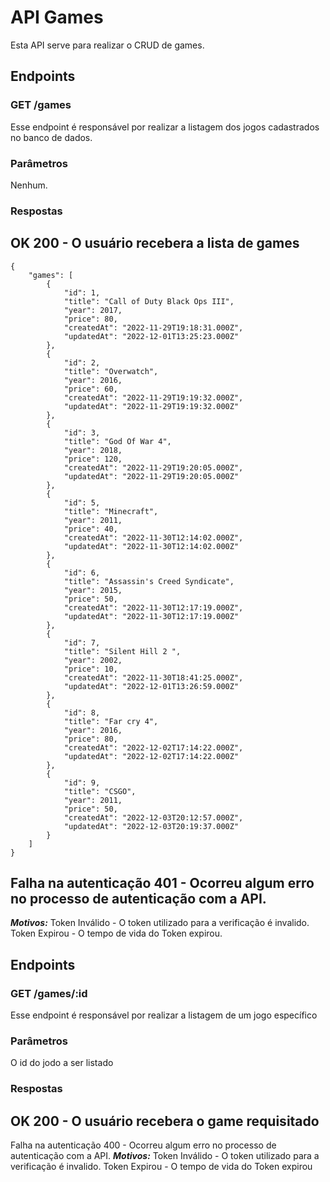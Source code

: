 # API Games

Esta API serve para realizar o CRUD de games.

## Endpoints

### GET /games
Esse endpoint é responsável por realizar a listagem dos jogos cadastrados no banco de dados.

### Parâmetros
Nenhum.

### Respostas
## OK 200 - O usuário recebera a lista de games<br>
```
{
    "games": [
        {
            "id": 1,
            "title": "Call of Duty Black Ops III",
            "year": 2017,
            "price": 80,
            "createdAt": "2022-11-29T19:18:31.000Z",
            "updatedAt": "2022-12-01T13:25:23.000Z"
        },
        {
            "id": 2,
            "title": "Overwatch",
            "year": 2016,
            "price": 60,
            "createdAt": "2022-11-29T19:19:32.000Z",
            "updatedAt": "2022-11-29T19:19:32.000Z"
        },
        {
            "id": 3,
            "title": "God Of War 4",
            "year": 2018,
            "price": 120,
            "createdAt": "2022-11-29T19:20:05.000Z",
            "updatedAt": "2022-11-29T19:20:05.000Z"
        },
        {
            "id": 5,
            "title": "Minecraft",
            "year": 2011,
            "price": 40,
            "createdAt": "2022-11-30T12:14:02.000Z",
            "updatedAt": "2022-11-30T12:14:02.000Z"
        },
        {
            "id": 6,
            "title": "Assassin's Creed Syndicate",
            "year": 2015,
            "price": 50,
            "createdAt": "2022-11-30T12:17:19.000Z",
            "updatedAt": "2022-11-30T12:17:19.000Z"
        },
        {
            "id": 7,
            "title": "Silent Hill 2 ",
            "year": 2002,
            "price": 10,
            "createdAt": "2022-11-30T18:41:25.000Z",
            "updatedAt": "2022-12-01T13:26:59.000Z"
        },
        {
            "id": 8,
            "title": "Far cry 4",
            "year": 2016,
            "price": 80,
            "createdAt": "2022-12-02T17:14:22.000Z",
            "updatedAt": "2022-12-02T17:14:22.000Z"
        },
        {
            "id": 9,
            "title": "CSGO",
            "year": 2011,
            "price": 50,
            "createdAt": "2022-12-03T20:12:57.000Z",
            "updatedAt": "2022-12-03T20:19:37.000Z"
        }
    ]
}
```


## Falha na autenticação 401 - Ocorreu algum erro no processo de autenticação com a API.<br>
***Motivos:*** Token Inválido - O token utilizado para a verificação é invalido.<br>
Token Expirou - O tempo de vida do Token expirou.

## Endpoints

### GET /games/:id
Esse endpoint é responsável por realizar a listagem de um jogo específico

### Parâmetros
O id do jodo a ser listado

### Respostas
## OK 200 - O usuário recebera o game requisitado
Falha na autenticação 400 - Ocorreu algum erro no processo de autenticação com a API. 
***Motivos:*** Token Inválido - O token utilizado para a verificação é invalido.
Token Expirou - O tempo de vida do Token expirou

